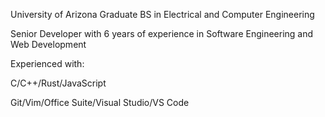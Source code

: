 University of Arizona Graduate
BS in Electrical and Computer Engineering

Senior Developer with 6 years of experience in Software Engineering and Web Development


Experienced with:

C/C++/Rust/JavaScript

Git/Vim/Office Suite/Visual Studio/VS Code


<!---
parkerlawsonengineer/parkerlawsonengineer is a ✨ special ✨ repository because its `README.md` (this file) appears on your GitHub profile.
You can click the Preview link to take a look at your changes.
--->
